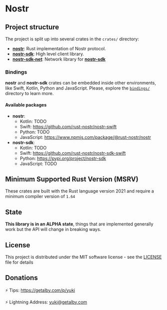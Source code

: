# Nostr

## Project structure

The project is split up into several crates in the `crates/` directory:

* [**nostr**](./crates/nostr/): Rust implementation of Nostr protocol.
* [**nostr-sdk**](./crates/nostr-sdk/): High level client library.
* [**nostr-sdk-net**](./crates/nostr-sdk-net/): Network library for [**nostr-sdk**](./crates/nostr-sdk/)

### Bindings

**nostr** and **nostr-sdk** crates can be embedded inside other environments, like Swift, Kotlin, Python and JavaScript. 
Please, explore the [`bindings/`](./bindings/) directory to learn more.

#### Available packages

* **nostr**:
    * Kotlin: TODO
    * Swift: https://github.com/rust-nostr/nostr-swift
    * Python: TODO
    * JavaScript: https://www.npmjs.com/package/@rust-nostr/nostr
* **nostr-sdk**:
    * Kotlin: TODO
    * Swift: https://github.com/rust-nostr/nostr-sdk-swift
    * Python: https://pypi.org/project/nostr-sdk
    * JavaScript: TODO

## Minimum Supported Rust Version (MSRV)

These crates are built with the Rust language version 2021 and require a minimum compiler version of `1.64`

## State

**This library is in an ALPHA state**, things that are implemented generally work but the API will change in breaking ways.

## License

This project is distributed under the MIT software license - see the [LICENSE](LICENSE) file for details

## Donations

⚡ Tips: <https://getalby.com/p/yuki>

⚡ Lightning Address: yuki@getalby.com